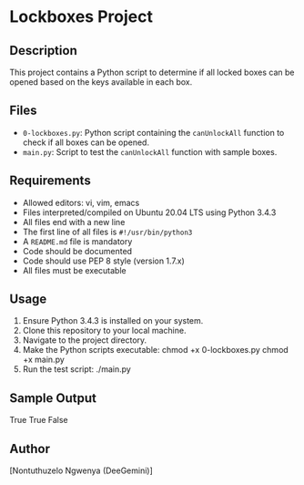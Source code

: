 # Lockboxes Project

## Description
This project contains a Python script to determine if all locked boxes can be opened based on the keys available in each box.

## Files
- `0-lockboxes.py`: Python script containing the `canUnlockAll` function to check if all boxes can be opened.
- `main.py`: Script to test the `canUnlockAll` function with sample boxes.

## Requirements
- Allowed editors: vi, vim, emacs
- Files interpreted/compiled on Ubuntu 20.04 LTS using Python 3.4.3
- All files end with a new line
- The first line of all files is `#!/usr/bin/python3`
- A `README.md` file is mandatory
- Code should be documented
- Code should use PEP 8 style (version 1.7.x)
- All files must be executable

## Usage
1. Ensure Python 3.4.3 is installed on your system.
2. Clone this repository to your local machine.
3. Navigate to the project directory.
4. Make the Python scripts executable:
	chmod +x 0-lockboxes.py
	chmod +x main.py
5. Run the test script:
	./main.py


## Sample Output
True
True
False


## Author
[Nontuthuzelo Ngwenya (DeeGemini)]

